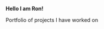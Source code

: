 **Hello I am Ron!**

Portfolio of projects I have worked on



















<!---
RonMBurnsjr/RonMBurnsjr is a ✨ special ✨ repository because its `README.md` (this file) appears on your GitHub profile.
You can click the Preview link to take a look at your changes.
--->
